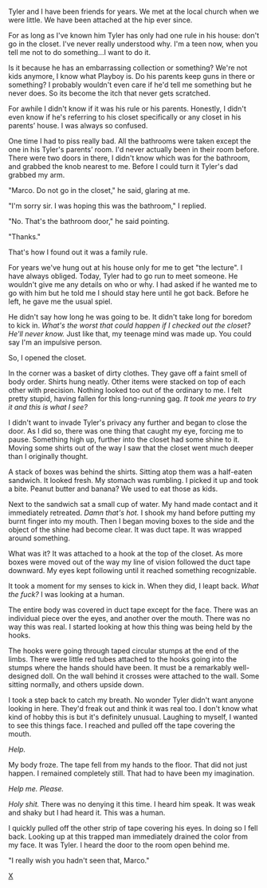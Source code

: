 Tyler and I have been friends for years. We met at the local church when we were little. We have been attached at the hip ever since.

For as long as I've known him Tyler has only had one rule in his house: don't go in the closet. I've never really understood why. I'm a teen now, when you tell me not to do something...I want to do it.

Is it because he has an embarrassing collection or something? We're not kids anymore, I know what Playboy is. Do his parents keep guns in there or something? I probably wouldn't even care if he'd tell me something but he never does. So its become the itch that never gets scratched.

For awhile I didn't know if it was his rule or his parents. Honestly, I didn't even know if he's referring to his closet specifically or any closet in his parents’ house. I was always so confused.

One time I had to piss really bad. All the bathrooms were taken except the one in his Tyler's parents’ room. I'd never actually been in their room before. There were two doors in there, I didn't know which was for the bathroom, and grabbed the knob nearest to me. Before I could turn it Tyler's dad grabbed my arm.

"Marco. Do not go in the closet," he said, glaring at me.

"I'm sorry sir. I was hoping this was the bathroom," I replied.

"No. That's the bathroom door," he said pointing.

"Thanks."

That's how I found out it was a family rule.

For years we've hung out at his house only for me to get "the lecture". I have always obliged. Today, Tyler had to go run to meet someone. He wouldn't give me any details on who or why. I had asked if he wanted me to go with him but he told me I should stay here until he got back. Before he left, he gave me the usual spiel.

He didn't say how long he was going to be. It didn't take long for boredom to kick in. *What's the worst that could happen if I checked out the closet? He'll never know.* Just like that, my teenage mind was made up. You could say I'm an impulsive person.

So, I opened the closet.

In the corner was a basket of dirty clothes. They gave off a faint smell of body order. Shirts hung neatly. Other items were stacked on top of each other with precision. Nothing looked too out of the ordinary to me. I felt pretty stupid, having fallen for this long-running gag. *It took me years to try it and this is what I see?*

I didn't want to invade Tyler's privacy any further and began to close the door. As I did so, there was one thing that caught my eye, forcing me to pause. Something high up, further into the closet had some shine to it. Moving some shirts out of the way I saw that the closet went much deeper than I originally thought.

A stack of boxes was behind the shirts. Sitting atop them was a half-eaten sandwich. It looked fresh. My stomach was rumbling. I picked it up and took a bite. Peanut butter and banana? We used to eat those as kids.

Next to the sandwich sat a small cup of water. My hand made contact and it immediately retreated. *Damn that's hot.* I shook my hand before putting my burnt finger into my mouth. Then I began moving boxes to the side and the object of the shine had become clear. It was duct tape. It was wrapped around something.

What was it? It was attached to a hook at the top of the closet. As more boxes were moved out of the way my line of vision followed the duct tape downward. My eyes kept following until it reached something recognizable.

It took a moment for my senses to kick in. When they did, I leapt back. *What the fuck?* I was looking at a human.

The entire body was covered in duct tape except for the face. There was an individual piece over the eyes, and another over the mouth. There was no way this was real. I started looking at how this thing was being held by the hooks.

The hooks were going through taped circular stumps at the end of the limbs. There were little red tubes attached to the hooks going into the stumps where the hands should have been. It must be a remarkably well-designed doll. On the wall behind it crosses were attached to the wall. Some sitting normally, and others upside down.

I took a step back to catch my breath. No wonder Tyler didn't want anyone looking in here. They'd freak out and think it was real too. I don't know what kind of hobby this is but it's definitely unusual. Laughing to myself, I wanted to see this things face. I reached and pulled off the tape covering the mouth.

*Help.*

My body froze. The tape fell from my hands to the floor. That did not just happen. I remained completely still. That had to have been my imagination.

*Help me. Please.*

*Holy shit.* There was no denying it this time. I heard him speak. It was weak and shaky but I had heard it. This was a human.

I quickly pulled off the other strip of tape covering his eyes. In doing so I fell back. Looking up at this trapped man immediately drained the color from my face. It was Tyler. I heard the door to the room open behind me.

"I really wish you hadn't seen that, Marco."

[X](https://www.reddit.com/r/WarZoneSeries/)
